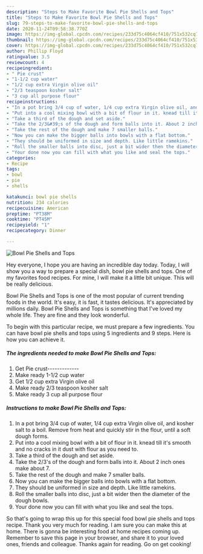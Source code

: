 ```yaml
---
description: "Steps to Make Favorite Bowl Pie Shells and Tops"
title: "Steps to Make Favorite Bowl Pie Shells and Tops"
slug: 79-steps-to-make-favorite-bowl-pie-shells-and-tops
date: 2020-11-24T09:58:38.770Z
image: https://img-global.cpcdn.com/recipes/233d75c4064cf410/751x532cq70/bowl-pie-shells-and-tops-recipe-main-photo.jpg
thumbnail: https://img-global.cpcdn.com/recipes/233d75c4064cf410/751x532cq70/bowl-pie-shells-and-tops-recipe-main-photo.jpg
cover: https://img-global.cpcdn.com/recipes/233d75c4064cf410/751x532cq70/bowl-pie-shells-and-tops-recipe-main-photo.jpg
author: Phillip Floyd
ratingvalue: 3.5
reviewcount: 4
recipeingredient:
- " Pie crust"
- "1-1/2 cup water"
- "1/2 cup extra Virgin olive oil"
- "2/3 teaspoon kosher salt"
- "3 cup all purpose flour"
recipeinstructions:
- "In a pot bring 3/4 cup of water, 1/4 cup extra Virgin olive oil, and kosher salt to a boil. Remove from heat and quickly stir in the flour, until a soft dough forms."
- "Put into a cool mixing bowl with a bit of flour in it. knead till it&#39;s smooth and no cracks in it dust with flour as you need to."
- "Take a third of the dough and set aside."
- "Take the 2/3&#39;s of the dough and form balls into it. About 2 inch ones make about 7."
- "Take the rest of the dough and make 7 smaller balls."
- "Now you can make the bigger balls into bowls with a flat bottom."
- "They should be uniformed in size and depth. Like little ramekins."
- "Roll the smaller balls into disc, just a bit wider then the diameter of the dough bowls."
- "Your done now you can fill with what you like and seal the tops."
categories:
- Recipe
tags:
- bowl
- pie
- shells

katakunci: bowl pie shells 
nutrition: 234 calories
recipecuisine: American
preptime: "PT38M"
cooktime: "PT45M"
recipeyield: "1"
recipecategory: Dinner

---
```



![Bowl Pie Shells and Tops](https://img-global.cpcdn.com/recipes/233d75c4064cf410/751x532cq70/bowl-pie-shells-and-tops-recipe-main-photo.jpg)

Hey everyone, I hope you are having an incredible day today. Today, I will show you a way to prepare a special dish, bowl pie shells and tops. One of my favorites food recipes. For mine, I will make it a little bit unique. This will be really delicious.

Bowl Pie Shells and Tops is one of the most popular of current trending foods in the world. It's easy, it is fast, it tastes delicious. It's appreciated by millions daily. Bowl Pie Shells and Tops is something that I've loved my whole life. They are fine and they look wonderful.




To begin with this particular recipe, we must prepare a few ingredients. You can have bowl pie shells and tops using 5 ingredients and 9 steps. Here is how you can achieve it.

<!--inarticleads1-->

##### The ingredients needed to make Bowl Pie Shells and Tops:

1. Get  Pie crust-------------
1. Make ready 1-1/2 cup water
1. Get 1/2 cup extra Virgin olive oil
1. Make ready 2/3 teaspoon kosher salt
1. Make ready 3 cup all purpose flour




<!--inarticleads2-->

##### Instructions to make Bowl Pie Shells and Tops:

1. In a pot bring 3/4 cup of water, 1/4 cup extra Virgin olive oil, and kosher salt to a boil. Remove from heat and quickly stir in the flour, until a soft dough forms.
1. Put into a cool mixing bowl with a bit of flour in it. knead till it&#39;s smooth and no cracks in it dust with flour as you need to.
1. Take a third of the dough and set aside.
1. Take the 2/3&#39;s of the dough and form balls into it. About 2 inch ones make about 7.
1. Take the rest of the dough and make 7 smaller balls.
1. Now you can make the bigger balls into bowls with a flat bottom.
1. They should be uniformed in size and depth. Like little ramekins.
1. Roll the smaller balls into disc, just a bit wider then the diameter of the dough bowls.
1. Your done now you can fill with what you like and seal the tops.




So that's going to wrap this up for this special food bowl pie shells and tops recipe. Thank you very much for reading. I am sure you can make this at home. There is gonna be interesting food at home recipes coming up. Remember to save this page in your browser, and share it to your loved ones, friends and colleague. Thanks again for reading. Go on get cooking!
